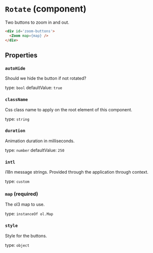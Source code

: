 `Rotate` (component)
====================

Two buttons to zoom in and out.

```html
<div id='zoom-buttons'>
  <Zoom map={map} />
</div>
```

Properties
----------

### `autoHide`

Should we hide the button if not rotated?

type: `bool`
defaultValue: `true`


### `className`

Css class name to apply on the root element of this component.

type: `string`


### `duration`

Animation duration in milliseconds.

type: `number`
defaultValue: `250`


### `intl`

i18n message strings. Provided through the application through context.

type: `custom`


### `map` (required)

The ol3 map to use.

type: `instanceOf ol.Map`


### `style`

Style for the buttons.

type: `object`

